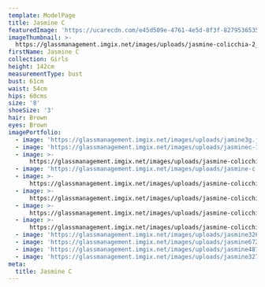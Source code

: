 ```yaml
---
template: ModelPage
title: Jasmine C
featuredImage: 'https://ucarecdn.com/e45d509e-4761-4e5d-8f3f-82795365350c/'
imageThumbnail: >-
  https://glassmanagement.imgix.net/images/uploads/jasmine-colicchia-2_preview.jpg
firstName: Jasmine C
collection: Girls
height: 142cm
measurementType: bust
bust: 61cm
waist: 54cm
hips: 60cms
size: '8'
shoeSize: '3'
hair: Brown
eyes: Brown
imagePortfolio:
  - image: 'https://glassmanagement.imgix.net/images/uploads/jamine3g.jpg'
  - image: 'https://glassmanagement.imgix.net/images/uploads/jasminec-1.jpg'
  - image: >-
      https://glassmanagement.imgix.net/images/uploads/jasmine-colicchia-7_preview.jpg
  - image: 'https://glassmanagement.imgix.net/images/uploads/jasmine-c.jpg'
  - image: >-
      https://glassmanagement.imgix.net/images/uploads/jasmine-colicchia-2_preview.jpg
  - image: >-
      https://glassmanagement.imgix.net/images/uploads/jasmine-colicchia-mmfs-2_preview.jpg
  - image: >-
      https://glassmanagement.imgix.net/images/uploads/jasmine-colicchia-mmfs-9_preview.jpg
  - image: >-
      https://glassmanagement.imgix.net/images/uploads/jasmine-colicchia-mmfs-4_preview.jpg
  - image: 'https://glassmanagement.imgix.net/images/uploads/jasmine3264871989.jpg'
  - image: 'https://glassmanagement.imgix.net/images/uploads/jasmine67234718.jpg'
  - image: 'https://glassmanagement.imgix.net/images/uploads/jasmine4873268.jpg'
  - image: 'https://glassmanagement.imgix.net/images/uploads/jasmine3274890.jpg'
meta:
  title: Jasmine C
---
```


